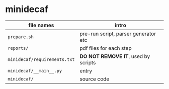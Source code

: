 # minidecaf

| file names | intro |
| --- | --- |
| `prepare.sh` | pre-run script, parser generator etc |
| `reports/` |  pdf files for each step  |
| `minidecaf/requirements.txt` |  **DO NOT REMOVE IT**, used by scripts |
| `minidecaf/__main__.py` | entry |
| `minidecaf/` | source code |
